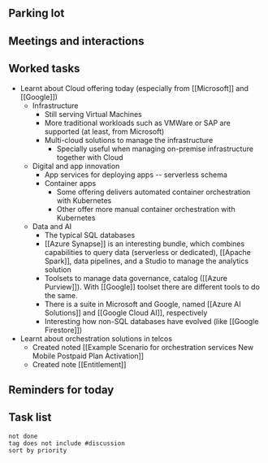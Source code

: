 ## Parking lot
## Meetings and interactions

## Worked tasks
- Learnt about Cloud offering today (especially from [[Microsoft]] and [[Google]])
	- Infrastructure
		- Still serving Virtual Machines 
		- More traditional workloads such as VMWare or SAP are supported (at least, from Microsoft)
		- Multi-cloud solutions to manage the infrastructure
			- Specially useful when managing on-premise infrastructure together with Cloud
	- Digital and app innovation
		- App services for deploying apps -- serverless schema
		- Container apps
			- Some offering delivers automated container orchestration with Kubernetes
			- Other offer more manual container orchestration with Kubernetes
	- Data and AI
		- The typical SQL databases
		- [[Azure Synapse]] is an interesting bundle, which combines capabilities to query data (serverless or dedicated), [[Apache Spark]], data pipelines, and a Studio to manage the analytics solution
		- Toolsets to manage data governance, catalog ([[Azure Purview]]). With [[Google]] toolset there are different tools to do the same.
		- There is a suite in Microsoft and Google, named [[Azure AI Solutions]] and [[Google Cloud AI]], respectively
		- Interesting how non-SQL databases have evolved (like [[Google Firestore]])
- Learnt about orchestration solutions in telcos
	- Created noted [[Example Scenario for orchestration services New Mobile Postpaid Plan Activation]]
	- Created note [[Entitlement]]
## Reminders for today

## Task list

```tasks
not done
tag does not include #discussion 
sort by priority
```
